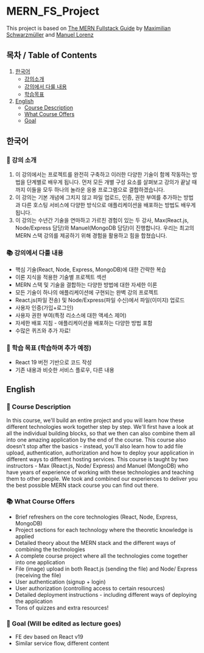 # MERN_FS_Project
This project is based on [The MERN Fullstack Guide](https://www.udemy.com/course/react-nodejs-express-mongodb-the-mern-fullstack-guide/?couponCode=ST22MT240325G3) by [Maximilian Schwarzmüller](https://www.udemy.com/user/academind/) and [Manuel Lorenz](https://www.udemy.com/user/manuel-lorenz/)

## 목차 / Table of Contents
1. [한국어](#한국어)
    - [강의소개](#강의소개)
    - [강의에서 다룰 내용](#강의에서다룰내용)
    - [학습목표](#학습목표)
2. [English](#English)
    - [Course Description](#CourseDescription)
    - [What Course Offers](#WhatCourseOffers)
    - [Goal](#Goal)

## 한국어
### 📝 강의 소개
1. 이 강의에서는 프로젝트를 완전히 구축하고 이러한 다양한 기술이 함께 작동하는 방법을 단계별로 배우게 됩니다. 먼저 모든 개별 구성 요소를 살펴보고 강의가 끝날 때까지 이들을 모두 하나의 놀라운 응용 프로그램으로 결합하겠습니다.
2. 이 강의는 기본 개념에 그치지 않고 파일 업로드, 인증, 권한 부여를 추가하는 방법과 다른 호스팅 서비스에 다양한 방식으로 애플리케이션을 배포하는 방법도 배우게 됩니다.
3. 이 강의는 수년간 기술을 연마하고 가르친 경험이 있는 두 강사, Max(React.js, Node/Express 담당)와 Manuel(MongoDB 담당)이 진행합니다. 우리는 최고의 MERN 스택 강의를 제공하기 위해 경험을 활용하고 힘을 합쳤습니다.

### 📚 강의에서 다룰 내용
- 핵심 기술(React, Node, Express, MongoDB)에 대한 간략한 복습
- 이론 지식을 적용한 기술별 프로젝트 섹션
- MERN 스택 및 기술을 결합하는 다양한 방법에 대한 자세한 이론
- 모든 기술이 하나의 애플리케이션에 구현되는 완벽 강의 프로젝트
- React.js(파일 전송) 및 Node/Express(파일 수신)에서 파일(이미지) 업로드
- 사용자 인증(가입+로그인)
- 사용자 권한 부여(특정 리소스에 대한 액세스 제어)
- 자세한 배포 지침 - 애플리케이션을 배포하는 다양한 방법 포함
- 수많은 퀴즈와 추가 자료!

### 🎯 학습 목표 (학습하며 추가 예정)
- React 19 버전 기반으로 코드 작성
- 기존 내용과 비슷한 서비스 플로우, 다른 내용

## English
### 📝 Course Description
In this course, we'll build an entire project and you will learn how these different technologies work together step by step. We'll first have a look at all the individual building blocks, so that we then can also combine them all into one amazing application by the end of the course.
This course also doesn't stop after the basics - instead, you'll also learn how to add file upload, authentication, authorization and how to deploy your application in different ways to different hosting services.
This course is taught by two instructors - Max (React.js, Node/ Express) and Manuel (MongoDB) who have years of experience of working with these technologies and teaching them to other people. We took and combined our experiences to deliver you the best possible MERN stack course you can find out there.

### 📚 What Course Offers
- Brief refreshers on the core technologies (React, Node, Express, MongoDB)
- Project sections for each technology where the theoretic knowledge is applied
- Detailed theory about the MERN stack and the different ways of combining the technologies
- A complete course project where all the technologies come together into one application
- File (image) upload in both React.js (sending the file) and Node/ Express (receiving the file)
- User authentication (signup + login)
- User authorization (controlling access to certain resources)
- Detailed deployment instructions - including different ways of deploying the application
- Tons of quizzes and extra resources!

### 🎯 Goal (Will be edited as lecture goes)
- FE dev based on React v19
- Similar service flow, different content
